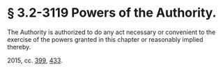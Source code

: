 # § 3.2-3119 Powers of the Authority.

<p>The Authority is authorized to do any act necessary or convenient to the exercise of the powers granted in this chapter or reasonably implied thereby.</p><p>2015, cc. <a href='http://lis.virginia.gov/cgi-bin/legp604.exe?151+ful+CHAP0399'>399</a>, <a href='http://lis.virginia.gov/cgi-bin/legp604.exe?151+ful+CHAP0433'>433</a>.</p>
